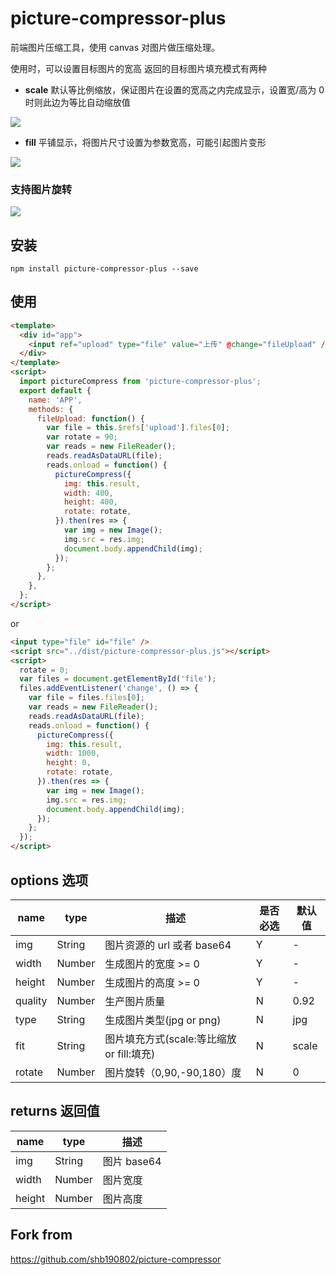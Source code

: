 # picture-compressor-plus

前端图片压缩工具，使用 canvas 对图片做压缩处理。

使用时，可以设置目标图片的宽高
返回的目标图片填充模式有两种

- **scale** 默认等比例缩放，保证图片在设置的宽高之内完成显示，设置宽/高为 0 时则此边为等比自动缩放值

![](https://suohb.com/images/scale.png)

- **fill** 平铺显示，将图片尺寸设置为参数宽高，可能引起图片变形

![](https://suohb.com/images/fill.png)

### 支持图片旋转

![](https://suohb.com/images/rotate.png)

## 安装

```
npm install picture-compressor-plus --save
```

## 使用

```html
<template>
  <div id="app">
    <input ref="upload" type="file" value="上传" @change="fileUpload" />
  </div>
</template>
<script>
  import pictureCompress from 'picture-compressor-plus';
  export default {
    name: 'APP',
    methods: {
      fileUpload: function() {
        var file = this.$refs['upload'].files[0];
        var rotate = 90;
        var reads = new FileReader();
        reads.readAsDataURL(file);
        reads.onload = function() {
          pictureCompress({
            img: this.result,
            width: 400,
            height: 400,
            rotate: rotate,
          }).then(res => {
            var img = new Image();
            img.src = res.img;
            document.body.appendChild(img);
          });
        };
      },
    },
  };
</script>
```

or

```html
<input type="file" id="file" />
<script src="../dist/picture-compressor-plus.js"></script>
<script>
  rotate = 0;
  var files = document.getElementById('file');
  files.addEventListener('change', () => {
    var file = files.files[0];
    var reads = new FileReader();
    reads.readAsDataURL(file);
    reads.onload = function() {
      pictureCompress({
        img: this.result,
        width: 1000,
        height: 0,
        rotate: rotate,
      }).then(res => {
        var img = new Image();
        img.src = res.img;
        document.body.appendChild(img);
      });
    };
  });
</script>
```

## options 选项

| name    | type   | 描述                                      | 是否必选 | 默认值 |
| ------- | ------ | ----------------------------------------- | -------- | ------ |
| img     | String | 图片资源的 url 或者 base64                | Y        | -      |
| width   | Number | 生成图片的宽度 >= 0                       | Y        | -      |
| height  | Number | 生成图片的高度 >= 0                       | Y        | -      |
| quality | Number | 生产图片质量                              | N        | 0.92   |
| type    | String | 生成图片类型(jpg or png)                  | N        | jpg    |
| fit     | String | 图片填充方式(scale:等比缩放 or fill:填充) | N        | scale  |
| rotate  | Number | 图片旋转（0,90,-90,180）度                | N        | 0      |

## returns 返回值

| name   | type   | 描述        |
| ------ | ------ | ----------- |
| img    | String | 图片 base64 |
| width  | Number | 图片宽度    |
| height | Number | 图片高度    |

## Fork from

https://github.com/shb190802/picture-compressor
